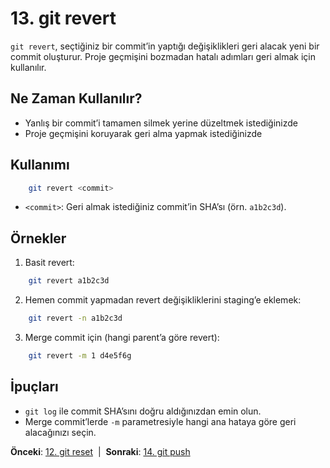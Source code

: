 # 13. git revert

`git revert`, seçtiğiniz bir commit’in yaptığı değişiklikleri geri alacak yeni bir commit oluşturur. Proje geçmişini bozmadan hatalı adımları geri almak için kullanılır.

## Ne Zaman Kullanılır?
- Yanlış bir commit’i tamamen silmek yerine düzeltmek istediğinizde
- Proje geçmişini koruyarak geri alma yapmak istediğinizde

## Kullanımı
```bash
    git revert <commit>
```
- `<commit>`: Geri almak istediğiniz commit’in SHA’sı (örn. `a1b2c3d`).

## Örnekler
1. Basit revert:
```bash
    git revert a1b2c3d
```
2. Hemen commit yapmadan revert değişikliklerini staging’e eklemek:
```bash
    git revert -n a1b2c3d
```
3. Merge commit için (hangi parent’a göre revert):
```bash
    git revert -m 1 d4e5f6g
```

## İpuçları
- `git log` ile commit SHA’sını doğru aldığınızdan emin olun.
- Merge commit’lerde `-m` parametresiyle hangi ana hataya göre geri alacağınızı seçin.

**Önceki**: [12. git reset](12-reset.md) &nbsp;|&nbsp; **Sonraki**: [14. git push](14-push.md)